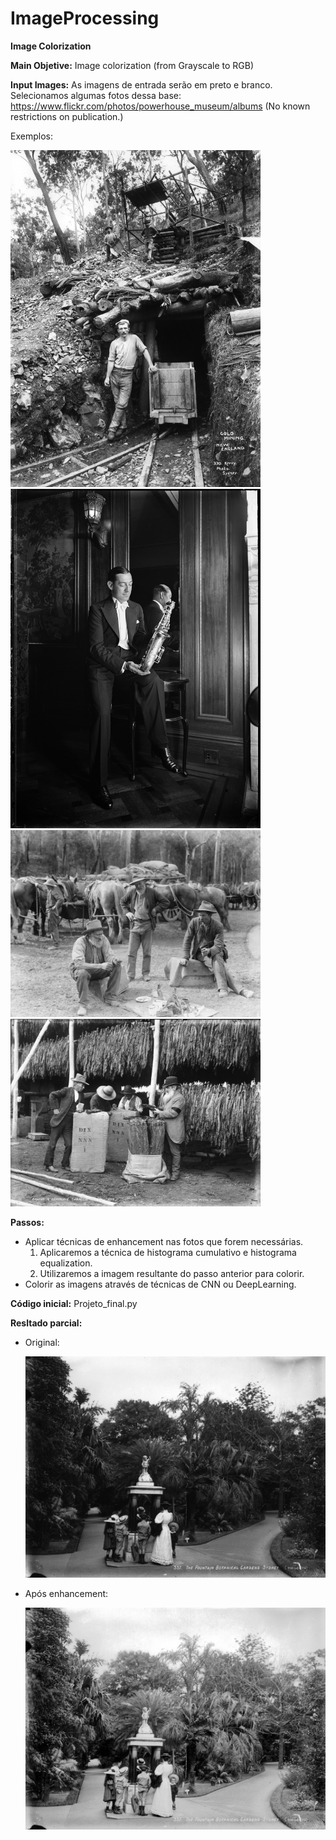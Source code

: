 # ImageProcessing

**Image Colorization**

**Main Objetive:** Image colorization (from Grayscale to RGB)

**Input Images:** As imagens de entrada serão em preto e branco. Selecionamos algumas fotos dessa base: https://www.flickr.com/photos/powerhouse_museum/albums (No known restrictions on publication.)

Exemplos:

<img src="bw_images/Miner.jpg" width="400"> <img src="bw_images/Saxophone.jpg" width="400">
<img src="bw_images/Break.jpg" width="400"> <img src="bw_images/Tabaco.jpg" width="400">


**Passos:**
-  Aplicar técnicas de enhancement nas fotos que forem necessárias.
   1. Aplicaremos a técnica de histograma cumulativo e histograma equalization.
   2. Utilizaremos a imagem resultante do passo anterior para colorir.
-  Colorir as imagens através de técnicas de CNN ou DeepLearning.
 

**Código inicial:** Projeto_final.py

**Resltado parcial:**
- Original:
   
   <img src="bw_images/The_fountain.jpg" width="700">
- Após enhancement:
   
   <img src="results_enhancement/The_fountain.jpg" width="700">
